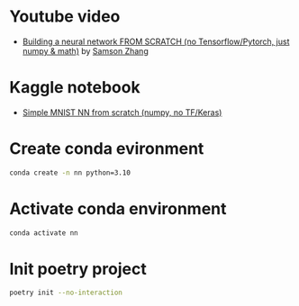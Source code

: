 # Youtube video
  - [Building a neural network FROM SCRATCH (no Tensorflow/Pytorch, just numpy & math)](https://www.youtube.com/watch?v=w8yWXqWQYmU) by [Samson Zhang](https://www.youtube.com/@SamsonZhangTheSalmon)

# Kaggle notebook
  - [Simple MNIST NN from scratch (numpy, no TF/Keras)](https://www.kaggle.com/code/wwsalmon/simple-mnist-nn-from-scratch-numpy-no-tf-keras)

# Create conda evironment
```bash
conda create -n nn python=3.10
```

# Activate conda environment
```bash
conda activate nn
```

# Init poetry project
```bash
poetry init --no-interaction
```